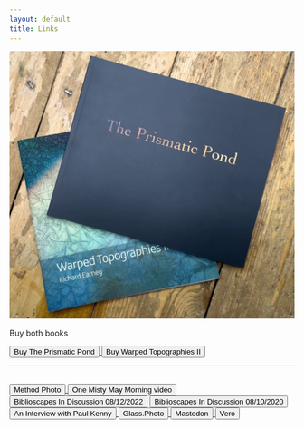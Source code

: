 ```yaml
---
layout: default
title: Links
---
```


[![Buy Warped Topographies II and The Prismatic Pond](books/warped-prismatic.webp "Warped Topographies II and The Prismatic Pond covers")](http://method-photo/books/warped-pond)

Buy both books

<a href="https://method.photo/books/the-prismatic-pond">
	<button class="links">
		Buy The Prismatic Pond
	</button>
</a>

<a href="https://method.photo/books/warped-topographies-ii">
	<button class="links">
		Buy Warped Topographies II
	</button>
</a>

<hr />
<br />

<a href="https://method.photo">
	<button class="links">	
		Method Photo
	</button>
</a>

<a href="https://vimeo.com/449190135">
	<button class="links">
		One Misty May Morning video
	</button>
</a>

<a href="https://biblioscapes.com/in-discussion/richard-earney-1">
	<button class="links">
		Biblioscapes In Discussion 08/12/2022
	</button>
</a>

<a href="https://biblioscapes.com/in-discussion/richard-earney">
	<button class="links">
		Biblioscapes In Discussion 08/10/2020
	</button>
</a>

<a href="https://method.photo/blog/2019-07-16-an-interview-with-paul-kenny.md">
	<button class="links">
		An Interview with Paul Kenny
	</button>
</a>

<a href="https://glass.photo/methodphoto">
	<button class="links">
		Glass.Photo
	</button>
</a>

<a href="https://toot.community/@methodphoto">
	<button class="links">
		Mastodon
	</button>
</a>

<a href="https://vero.co/methodphoto">
	<button class="links">
		Vero
	</button>
</a>
